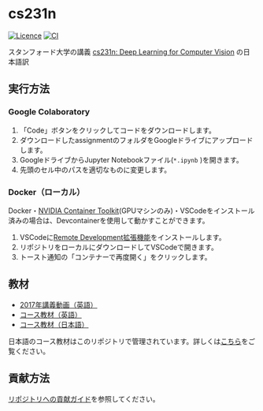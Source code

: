 # cs231n

[![Licence](https://img.shields.io/github/license/tpu-dsg/cs231n)](./LICENSE)
[![CI](https://github.com/tpu-dsg/cs231n/actions/workflows/ci.yaml/badge.svg)](https://github.com/tpu-dsg/cs231n/actions/workflows/ci.yaml)

スタンフォード大学の講義 [cs231n: Deep Learning for Computer Vision](https://cs231n.stanford.edu/) の日本語訳

## 実行方法

### Google Colaboratory

1. 「Code」ボタンをクリックしてコードをダウンロードします。
2. ダウンロードしたassignmentのフォルダをGoogleドライブにアップロードします。
3. GoogleドライブからJupyter Notebookファイル(`*.ipynb` )を開きます。
4. 先頭のセル中のパスを適切なものに変更します。

### Docker（ローカル）

Docker・[NVIDIA Container Toolkit](https://docs.nvidia.com/datacenter/cloud-native/container-toolkit/latest/install-guide.html)(GPUマシンのみ)・VSCodeをインストール済みの場合は、Devcontainerを使用して動かすことができます。

1. VSCodeに[Remote Development拡張機能](https://marketplace.visualstudio.com/items?itemName=ms-vscode-remote.vscode-remote-extensionpack)をインストールします。
2. リポジトリをローカルにダウンロードしてVSCodeで開きます。
3. トースト通知の「コンテナーで再度開く」をクリックします。

## 教材

- [2017年講義動画（英語）](https://youtube.com/playlist?list=PLC1qU-LWwrF64f4QKQT-Vg5Wr4qEE1Zxk&si=A-w05a3qxL9TKhBu)
- [コース教材（英語）](https://cs231n.stanford.edu/schedule.html)
- [コース教材（日本語）](https://tpu-dsg.github.io/cs231n/)

日本語のコース教材はこのリポジトリで管理されています。詳しくは[こちら](./docs/README.md)をご覧ください。

## 貢献方法

[リポジトリへの貢献ガイド](https://github.com/tpu-dsg/.github/blob/main/CONTRIBUTING.md)を参照してください。